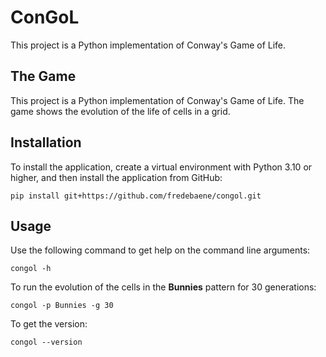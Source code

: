 # ConGoL

This project is a Python implementation of Conway's Game of Life.

## The Game

This project is a Python implementation of Conway's Game of Life. The game 
shows the evolution of the life of cells in a grid.

## Installation

To install the application, create a virtual environment with Python 3.10 or 
higher, and then install the application from GitHub:

```
pip install git+https://github.com/fredebaene/congol.git
```

## Usage

Use the following command to get help on the command line arguments:

```
congol -h
```

To run the evolution of the cells in the **Bunnies** pattern for 30 
generations:

```
congol -p Bunnies -g 30
```

To get the version:

```
congol --version
```